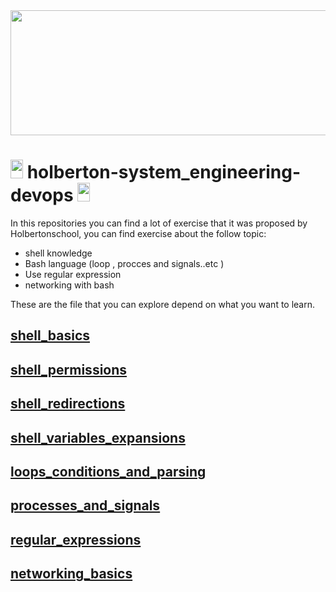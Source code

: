 <img src="https://user-images.githubusercontent.com/66263776/98416555-43fa9b80-204d-11eb-800a-df8e19b62655.jpg" width="700" height= "200"> 

# <img src="https://user-images.githubusercontent.com/66263776/98705433-b6b88f00-234b-11eb-97b7-cb193f7424f4.png" width="20" height= "30">    holberton-system_engineering-devops <img src="https://user-images.githubusercontent.com/66263776/98705433-b6b88f00-234b-11eb-97b7-cb193f7424f4.png" width="20" height= "30">

In this repositories you can find  a lot of exercise that it was 
proposed by Holbertonschool, you can find exercise about the follow topic:
* shell knowledge
* Bash language (loop , procces and signals..etc )
* Use regular expression
* networking with bash

These are the file that you can explore depend on what you want to learn.
## [shell_basics](https://github.com/CBarreiro96/holberton-system_engineering-devops/tree/master/0x00-shell_basics)
## [shell_permissions](https://github.com/CBarreiro96/holberton-system_engineering-devops/tree/master/0x01-shell_permissions)
## [shell_redirections](https://github.com/CBarreiro96/holberton-system_engineering-devops/tree/master/0x02-shell_redirections)
## [shell_variables_expansions](https://github.com/CBarreiro96/holberton-system_engineering-devops/tree/master/0x03-shell_variables_expansions)
## [loops_conditions_and_parsing](https://github.com/CBarreiro96/holberton-system_engineering-devops/tree/master/0x04-loops_conditions_and_parsing)
## [processes_and_signals](https://github.com/CBarreiro96/holberton-system_engineering-devops/tree/master/0x05-processes_and_signals)
## [regular_expressions](https://github.com/CBarreiro96/holberton-system_engineering-devops/tree/master/0x06-regular_expressions)
## [networking_basics](https://github.com/CBarreiro96/holberton-system_engineering-devops/tree/master/0x07-networking_basics)